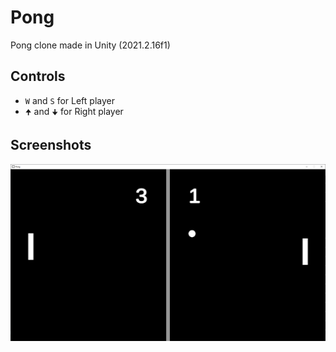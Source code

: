 # Pong
Pong clone made in Unity (2021.2.16f1)

## Controls
- `W` and `S` for Left player
- `🠉` and `🠋` for Right player

## Screenshots
![](Resources/Screenshots/demo.png)
